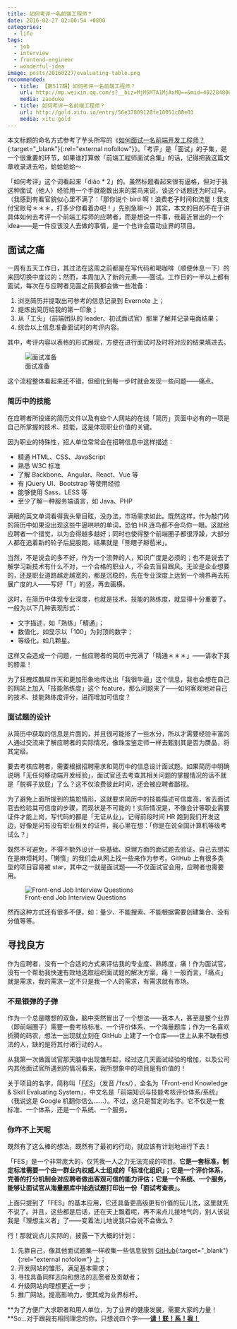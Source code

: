 ```yaml
---
title: 如何考评一名前端工程师？
date: 2016-02-27 02:00:54 +0800
categories:
  - life
tags:
  - job
  - interview
  - frontend-engineer
  - wonderful-idea
image: posts/20160227/evaluating-table.png
recommended:
  - title: 【第517期】如何考评一名前端工程师？
    url: http://mp.weixin.qq.com/s?__biz=MjM5MTA1MjAxMQ==&mid=402284806&idx=1&sn=cc6f5bfdd881cad1744983117333bd61&scene=0
    media: zaoduke
  - title: 如何考评一名前端工程师？
    url: http://gold.xitu.io/entry/56e37809128fe10051c88e03
    media: xitu-gold
---
```


本文标题的命名方式参考了芋头所写的《[如何面试一名前端开发工程师？](http://www.html-js.com/article/2961){:target="_blank"}{:rel="external nofollow"}》。「考评」是「面试」的子集，是一个很重要的环节，如果谁打算做「前端工程师面试合集」的话，记得把我这篇文章收录进去哈，蛤蛤蛤蛤～

「如何考评」这个词看起来「diǎo * 2」的。虽然标题看起来很有逼格，但对于我这种面试（他人）经验用一个手就能数出来的菜鸟来说，谈这个话题还为时过早。（我感到有看官貌似心里不满了：「那你说个 bird 啊！浪费老子时间和流量！我支付宝账号＊＊＊，打多少你看着办吧！」先别急嘛～）其实，本文的目的不在于讲具体如何去考评一个前端工程师的应聘者，而是想说一件事，我最近冒出的一个 idea——是一件应该没人去做的事情，是一个也许会震动业界的项目。

## 面试之痛

一周有五天工作日，其过法在这周之前都是在写代码和喝咖啡（顺便休息一下）的来回切换中度过的；然而，本周加入了新的元素——面试。工作日的一半以上都有面试，每次在与应聘者见面之前我都会做一些准备：

1. 浏览简历并提取出可参考的信息记录到 Evernote 上；
2. 提炼出简历给我的第一印象；
3. 从「工头」（前端团队的 leader、初试面试官）那里了解并记录电面结果；
4. 综合以上信息准备面试时的考评内容。

其中，考评内容以表格的形式展现，方便在进行面试时及时将对应的结果填进去。

<figure>
  <img src="{{ 'posts/20160227/evaluating-table.png' | asset_path }}" alt="面试准备">
  <figcaption>面试准备</figcaption>
</figure>

这个流程整体看起来还不错，但细化到每一步时就会发现一些问题——痛点。

### 简历中的技能

在应聘者所投递的简历文件以及有些个人网站的在线「简历」页面中必有的一项是自己所掌握的技术、技能，这是体现职业价值的关键。

因为职业的特殊性，招人单位常常会在招聘信息中这样描述：

* 精通 HTML、CSS、JavaScript
* 熟悉 W3C 标准
* 了解 Backbone、Angular、React、Vue 等
* 有 jQuery UI、Bootstrap 等使用经验
* 能够使用 Sass、LESS 等
* 至少了解一种服务端语言，如 Java、PHP

满眼的英文单词看得我头晕目眩，没办法，市场需求如此。既然这样，作为敲门砖的简历中如果没出现这些牛逼哄哄的单词，恐怕 HR 连鸟都不会鸟你一眼。这就给应聘者一个错觉，以为会得越多越好；同时也使得整个前端圈子都很浮躁，大部分人都在追着新的轮子后屁股跑，结果就是「熊瞎子掰苞米」。

当然，不是说会的多不好，作为一个流弊的人，知识广度是必须的；也不是说去了解学习新技术有什么不对，一个合格的职业人，不会去盲目跟风。无论是企业想要的，还是职业道路越走越宽的，都是沉稳的，先在专业深度上达到一个境界再去拓展广度的人——写好「T」的竖，再去画横。

这时，在简历中体现专业深度，也就是技术、技能的熟练度，就显得十分重要了。一般为以下几种表现形式：

* 文字描述，如「熟练」「精通」；
* 数值化，如显示以「100」为封顶的数字；
* 等级化，如几颗星。

这样又会造成一个问题，一些应聘者的简历中充满了「精通＊＊＊」——请收下我的膝盖！

为了狂拽炫酷屌炸天和更加形象地传达出「我很牛逼」这个信息，我也会想在自己的网站上加入「技能熟练度」这个 feature，那么问题来了——如何客观地对自己的技术、技能熟练度评分，进而增加可信度？

### 面试题的设计

从简历中获取的信息是片面的，并且很可能掺了一些水分，所以才需要经验丰富的人通过交流来了解应聘者的实际情况，像珠宝鉴定师一样去甄别其是否为赝品，将其定级。

要去考核应聘者，需要根据招聘需求和简历中的信息设计面试题。如果简历中明确说明「无任何移动端开发经验」，面试官还去考查其相关问题的掌握情况的话不就是「脱裤子放屁」了么？这不仅浪费彼此时间，还会被应聘者鄙视。

为了避免上面所提到的尴尬情形，这就要求简历中的技能描述可信度高，省去面试官去检验其可信度的步骤，而现状是不可能的！实际情况是，不像会计等职业需要证件才能上岗，写代码的都是「无证从业」。记得前段时间 HR 跑到我们开发这边，好像是问有没有职业相关的证件，我心里在想：「你是在说全国计算机等级考试么？」

既然不可避免，不得不额外设计一些基础、原理方面的面试题去验证。自己去想实在是麻烦耗时，「懒惰」的我们会从网上找一些来作为参考。GitHub 上有很多类型的项目容易被 star，其中之一就是面试题——不仅面试官会用，应聘者也需要用。

<figure>
  <img src="{{ 'posts/20160227/interview-questions.png' | asset_path }}" alt="Front-end Job Interview Questions">
  <figcaption>Front-end Job Interview Questions</figcaption>
</figure>

然而这种方式还有很多不便，如：量少、不能搜索、不能根据需要创建集合、没有分值等等。

## 寻找良方

作为应聘者，没有一个合适的方式来评估我的专业度、熟练度，痛！作为面试官，没有一个帮助我快速有效地选取组织面试题的解决方案，痛！一般而言，「痛点」就是需求，我的需求一定不只是我一个人的需求，有需求就有市场。

### 不是银弹的子弹

作为一个总是瞎想的双鱼，脑中突然冒出了一个想法——我本人，甚至是整个业界（即前端圈子）需要一套考核标准、一个评价体系、一个海量题库；作为一名喜欢折腾的码农，想法一出现就立刻在 GitHub 上建了一个仓库——世上从来不缺有想法的人，缺的是将其付诸行动的人。

从我第一次做面试官那天脑中出现雏形起，经过这几天面试经验的增加，以及公司内其他面试官所遇到的情况看来，我所想象中的项目是有价值的！

关于项目的名字，简称叫「<dfn><abbr title="Front-end Knowledge & Skill Evaluating System">FES</abbr></dfn>」（发音 /ˈfɛs/），全名为「Front-end Knowledge & Skill Evaluating System」，中文名是「前端知识与技能考核评价体系/系统」（我说这是 Google 机翻你信么……）。不过，这只是暂定的名字。它不仅是一套标准、一个体系，还是一个系统、一个服务。

### 你咋不上天呢

既然有了这么棒的想法，既然有了最初的行动，就应该有计划地进行下去！

「FES」是一个非常庞大的，仅凭我一人之力无法完成的项目。**它是一套标准，制定标准需要一个由一群业内权威人士组成的「标准化组织」；它是一个评价体系，完善的打分机制会对应聘者做出客观可信的能力评估；它是一个系统、一个服务，能够让面试官从海量题库中抽选试题打印出一份「面试考查表」。**

上面只提到了「FES」的基本应用，它还具备更高级更有价值的玩儿法，这里就先不说了。并且，这些都是后话，还在天上飘着呢，再不来点儿接地气的，别人该说我是「理想主义者」了——变着法儿地说我只会说不会做么？

行！那就说点儿实际的，披露一下大概的计划：

1. 先靠自己，像其他面试题集一样收集一些信息放到 [GitHub](https://github.com/ourai/fes){:target="_blank"}{:rel="external nofollow"} 上；
2. 开发网站的雏形，满足基本需求；
3. 寻找具备同样志向和想法的志愿者及贡献者；
4. 升级网站向理想更近一步；
5. 推广网站，提高影响力，使其成为业界标杆。

**为了方便广大求职者和用人单位，为了业界的健康发展，需要大家的力量！**So...对于跟我有相同理念的你，只想说四个字——[**请！联！系！我！**](mailto:ourairyu+fes@gmail.com)
